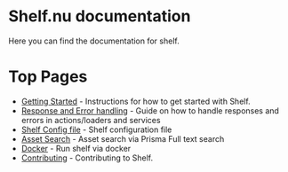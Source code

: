 # Shelf.nu documentation

Here you can find the documentation for shelf.

# Top Pages

- [Getting Started](./get-started.md) - Instructions for how to get started
  with Shelf.
- [Response and Error handling](../handling-errors.md) - Guide on how to handle responses and errors in actions/loaders and services
- [Shelf Config file](../shelf-config.md) - Shelf configuration file
- [Asset Search](./asset-search.md) - Asset search via Prisma Full text search
- [Docker](./docker.md) - Run shelf via docker
- [Contributing](../CONTRIBUTING.md) - Contributing to Shelf.
